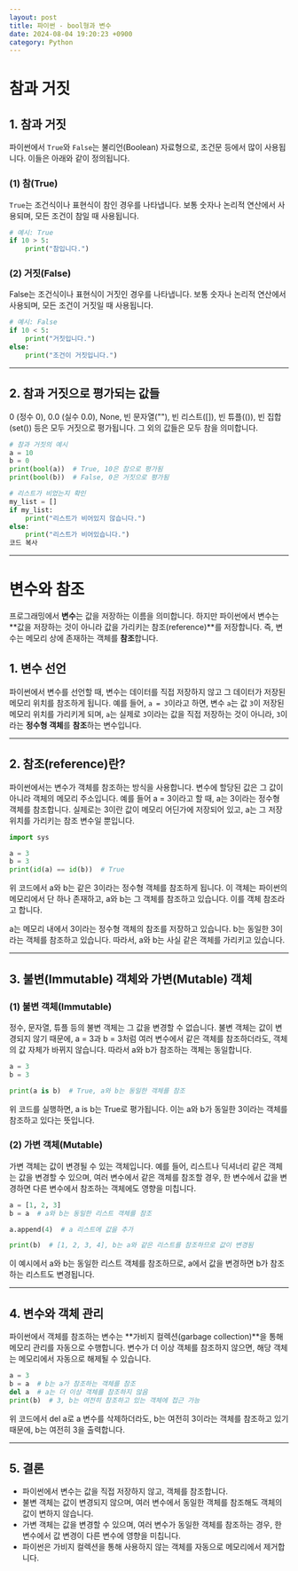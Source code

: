 ```yaml
---
layout: post
title: 파이썬 - bool형과 변수
date: 2024-08-04 19:20:23 +0900
category: Python
---
```

# 참과 거짓

## 1. 참과 거짓

파이썬에서 `True`와 `False`는 불리언(Boolean) 자료형으로, 조건문 등에서 많이 사용됩니다. 이들은 아래와 같이 정의됩니다.

### (1) 참(True)

`True`는 조건식이나 표현식이 참인 경우를 나타냅니다. 보통 숫자나 논리적 연산에서 사용되며, 모든 조건이 참일 때 사용됩니다.

```python
# 예시: True
if 10 > 5:
    print("참입니다.")
```

### (2) 거짓(False)
False는 조건식이나 표현식이 거짓인 경우를 나타냅니다. 보통 숫자나 논리적 연산에서 사용되며, 모든 조건이 거짓일 때 사용됩니다.

```python
# 예시: False
if 10 < 5:
    print("거짓입니다.")
else:
    print("조건이 거짓입니다.")
```

---

## 2. 참과 거짓으로 평가되는 값들
0 (정수 0), 0.0 (실수 0.0), None, 빈 문자열(""), 빈 리스트([]), 빈 튜플(()), 빈 집합(set()) 등은 모두 거짓으로 평가됩니다.
그 외의 값들은 모두 참을 의미합니다.

```python
# 참과 거짓의 예시
a = 10
b = 0
print(bool(a))  # True, 10은 참으로 평가됨
print(bool(b))  # False, 0은 거짓으로 평가됨

# 리스트가 비었는지 확인
my_list = []
if my_list:
    print("리스트가 비어있지 않습니다.")
else:
    print("리스트가 비어있습니다.")
코드 복사
```

---

# 변수와 참조

프로그래밍에서 **변수**는 값을 저장하는 이름을 의미합니다. 하지만 파이썬에서 변수는 **값을 저장하는 것이 아니라 값을 가리키는 참조(reference)**를 저장합니다. 즉, 변수는 메모리 상에 존재하는 객체를 **참조**합니다. 

## 1. 변수 선언

파이썬에서 변수를 선언할 때, 변수는 데이터를 직접 저장하지 않고 그 데이터가 저장된 메모리 위치를 참조하게 됩니다. 예를 들어, `a = 3`이라고 하면, 변수 `a`는 값 `3`이 저장된 메모리 위치를 가리키게 되며, `a`는 실제로 `3`이라는 값을 직접 저장하는 것이 아니라, `3`이라는 **정수형 객체**를 **참조**하는 변수입니다.

---

## 2. 참조(reference)란?

파이썬에서는 변수가 객체를 참조하는 방식을 사용합니다. 변수에 할당된 값은 그 값이 아니라 객체의 메모리 주소입니다. 예를 들어 a = 3이라고 할 때, a는 3이라는 정수형 객체를 참조합니다. 실제로는 3이란 값이 메모리 어딘가에 저장되어 있고, a는 그 저장 위치를 가리키는 참조 변수일 뿐입니다.

```python
import sys

a = 3
b = 3
print(id(a) == id(b))  # True
```

위 코드에서 a와 b는 같은 3이라는 정수형 객체를 참조하게 됩니다. 이 객체는 파이썬의 메모리에서 단 하나 존재하고, a와 b는 그 객체를 참조하고 있습니다. 이를 객체 참조라고 합니다.

a는 메모리 내에서 3이라는 정수형 객체의 참조를 저장하고 있습니다.
b는 동일한 3이라는 객체를 참조하고 있습니다.
따라서, a와 b는 사실 같은 객체를 가리키고 있습니다.

---

## 3. 불변(Immutable) 객체와 가변(Mutable) 객체

### (1) 불변 객체(Immutable)
정수, 문자열, 튜플 등의 불변 객체는 그 값을 변경할 수 없습니다. 불변 객체는 값이 변경되지 않기 때문에, a = 3과 b = 3처럼 여러 변수에서 같은 객체를 참조하더라도, 객체의 값 자체가 바뀌지 않습니다. 따라서 a와 b가 참조하는 객체는 동일합니다.

```python
a = 3
b = 3

print(a is b)  # True, a와 b는 동일한 객체를 참조
```

위 코드를 실행하면, a is b는 True로 평가됩니다. 이는 a와 b가 동일한 3이라는 객체를 참조하고 있다는 뜻입니다.

### (2) 가변 객체(Mutable)
가변 객체는 값이 변경될 수 있는 객체입니다. 예를 들어, 리스트나 딕셔너리 같은 객체는 값을 변경할 수 있으며, 여러 변수에서 같은 객체를 참조할 경우, 한 변수에서 값을 변경하면 다른 변수에서 참조하는 객체에도 영향을 미칩니다.

```python
a = [1, 2, 3]
b = a  # a와 b는 동일한 리스트 객체를 참조

a.append(4)  # a 리스트에 값을 추가

print(b)  # [1, 2, 3, 4], b는 a와 같은 리스트를 참조하므로 값이 변경됨
```

이 예시에서 a와 b는 동일한 리스트 객체를 참조하므로, a에서 값을 변경하면 b가 참조하는 리스트도 변경됩니다.

---

## 4. 변수와 객체 관리
파이썬에서 객체를 참조하는 변수는 **가비지 컬렉션(garbage collection)**을 통해 메모리 관리를 자동으로 수행합니다. 변수가 더 이상 객체를 참조하지 않으면, 해당 객체는 메모리에서 자동으로 해제될 수 있습니다.

```python
a = 3
b = a  # b는 a가 참조하는 객체를 참조
del a  # a는 더 이상 객체를 참조하지 않음
print(b)  # 3, b는 여전히 참조하고 있는 객체에 접근 가능
```

위 코드에서 del a로 a 변수를 삭제하더라도, b는 여전히 3이라는 객체를 참조하고 있기 때문에, b는 여전히 3을 출력합니다.

---

## 5. 결론
 - 파이썬에서 변수는 값을 직접 저장하지 않고, 객체를 참조합니다.
 - 불변 객체는 값이 변경되지 않으며, 여러 변수에서 동일한 객체를 참조해도 객체의 값이 변하지 않습니다.
 - 가변 객체는 값을 변경할 수 있으며, 여러 변수가 동일한 객체를 참조하는 경우, 한 변수에서 값 변경이 다른 변수에 영향을 미칩니다.
 - 파이썬은 가비지 컬렉션을 통해 사용하지 않는 객체를 자동으로 메모리에서 제거합니다.